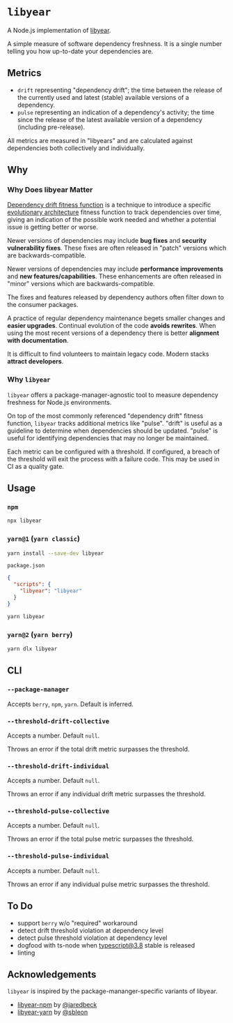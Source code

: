 # `libyear`

A Node.js implementation of [libyear](https://libyear.com/).

A simple measure of software dependency freshness.
It is a single number telling you how up-to-date your dependencies are.

## Metrics

- `drift` representing "dependency drift"; the time between the release of the currently used and latest (stable) available versions of a dependency.
- `pulse` representing an indication of a dependency's activity; the time since the release of the latest available version of a dependency (including pre-release).

All metrics are measured in "libyears" and are calculated against dependencies both collectively and individually.

## Why

### Why Does libyear Matter

[Dependency drift fitness function](https://www.thoughtworks.com/radar/techniques/dependency-drift-fitness-function) is a technique to introduce a specific [evolutionary architecture](https://www.thoughtworks.com/radar/techniques/evolutionary-architecture) fitness function to track dependencies over time, giving an indication of the possible work needed and whether a potential issue is getting better or worse.

Newer versions of dependencies may include **bug fixes** and **security vulnerability fixes**.
These fixes are often released in "patch" versions which are backwards-compatible.

Newer versions of dependencies may include **performance improvements** and **new features/capabilities**.
These enhancements are often released in "minor" versions which are backwards-compatible.

The fixes and features released by dependency authors often filter down to the consumer packages.

A practice of regular dependency maintenance begets smaller changes and **easier upgrades**.
Continual evolution of the code **avoids rewrites**.
When using the most recent versions of a dependency there is better **alignment with documentation**.

It is difficult to find volunteers to maintain legacy code.
Modern stacks **attract developers**.

### Why `libyear`

`libyear` offers a package-manager-agnostic tool to measure dependency freshness for Node.js environments.

On top of the most commonly referenced "dependency drift" fitness function,
`libyear` tracks additional metrics like "pulse".
"drift" is useful as a guideline to determine when dependencies should be updated.
"pulse" is useful for identifying dependencies that may no longer be maintained.

Each metric can be configured with a threshold.
If configured, a breach of the threshold will exit the process with a failure code.
This may be used in CI as a quality gate.

## Usage

### `npm`

```bash
npx libyear
```

### `yarn@1` (`yarn classic`)

```bash
yarn install --save-dev libyear
```

`package.json`
```json
{
  "scripts": {
    "libyear": "libyear"
  }
}
```

```bash
yarn libyear
```

### `yarn@2` (`yarn berry`)

```bash
yarn dlx libyear
```

## CLI

### `--package-manager`

Accepts `berry`, `npm`, `yarn`. Default is inferred.

### `--threshold-drift-collective`

Accepts a number. Default `null`.

Throws an error if the total drift metric surpasses the threshold.

### `--threshold-drift-individual`

Accepts a number. Default `null`.

Throws an error if any individual drift metric surpasses the threshold.

### `--threshold-pulse-collective`

Accepts a number. Default `null`.

Throws an error if the total pulse metric surpasses the threshold.

### `--threshold-pulse-individual`

Accepts a number. Default `null`.

Throws an error if any individual pulse metric surpasses the threshold.

## To Do

- support `berry` w/o "required" workaround
- detect drift threshold violation at dependency level
- detect pulse threshold violation at dependency level
- dogfood with ts-node when typescript@3.8 stable is released
- linting

## Acknowledgements

`libyear` is inspired by the package-mananger-specific variants of libyear.

- [libyear-npm](https://github.com/jaredbeck/libyear-npm) by [@jaredbeck](https://github.com/jaredbeck)
- [libyear-yarn](https://github.com/sbleon/libyear-yarn) by [@sbleon](https://github.com/sbleon)
